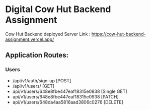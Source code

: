 # Digital Cow Hut Backend Assignment

Cow Hut Backend deployed Server Link : https://cow-hut-backend-assignment.vercel.app/

## Application Routes:

### Users

- /api/v1/auth/sign-up [POST]
- /api/v1/users/ [GET]
- api/v1/users/648e8fbe447eaf18315e0938 [Single GET]
- api/v1/users/648e8fbe447eaf18315e0938 [PATCH]
- api/v1/users/648da4aa5816aad3806c0276 [DELETE]
